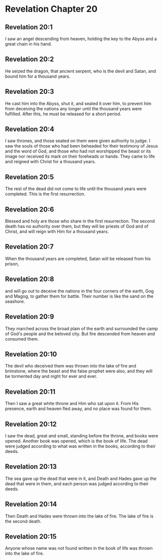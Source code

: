 # Revelation Chapter 20

## Revelation 20:1
I saw an angel descending from heaven, holding the key to the Abyss and a great chain in his hand.

## Revelation 20:2
He seized the dragon, that ancient serpent, who is the devil and Satan, and bound him for a thousand years.

## Revelation 20:3
He cast him into the Abyss, shut it, and sealed it over him, to prevent him from deceiving the nations any longer until the thousand years were fulfilled. After this, he must be released for a short period.

## Revelation 20:4
I saw thrones, and those seated on them were given authority to judge. I saw the souls of those who had been beheaded for their testimony of Jesus and the word of God, and those who had not worshipped the beast or its image nor received its mark on their foreheads or hands. They came to life and reigned with Christ for a thousand years.

## Revelation 20:5
The rest of the dead did not come to life until the thousand years were completed. This is the first resurrection.

## Revelation 20:6
Blessed and holy are those who share in the first resurrection. The second death has no authority over them, but they will be priests of God and of Christ, and will reign with Him for a thousand years.

## Revelation 20:7
When the thousand years are completed, Satan will be released from his prison,

## Revelation 20:8
and will go out to deceive the nations in the four corners of the earth, Gog and Magog, to gather them for battle. Their number is like the sand on the seashore.

## Revelation 20:9
They marched across the broad plain of the earth and surrounded the camp of God's people and the beloved city. But fire descended from heaven and consumed them.

## Revelation 20:10
The devil who deceived them was thrown into the lake of fire and brimstone, where the beast and the false prophet were also, and they will be tormented day and night for ever and ever.

## Revelation 20:11
Then I saw a great white throne and Him who sat upon it. From His presence, earth and heaven fled away, and no place was found for them.

## Revelation 20:12
I saw the dead, great and small, standing before the throne, and books were opened. Another book was opened, which is the book of life. The dead were judged according to what was written in the books, according to their deeds.

## Revelation 20:13
The sea gave up the dead that were in it, and Death and Hades gave up the dead that were in them, and each person was judged according to their deeds.

## Revelation 20:14
Then Death and Hades were thrown into the lake of fire. The lake of fire is the second death.

## Revelation 20:15
Anyone whose name was not found written in the book of life was thrown into the lake of fire.
